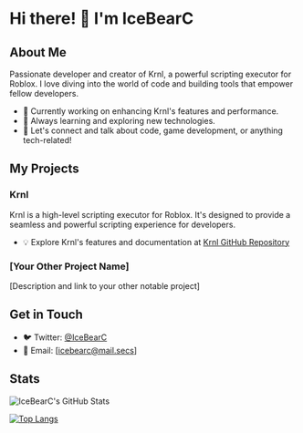 # Hi there! 👋 I'm IceBearC

## About Me
Passionate developer and creator of Krnl, a powerful scripting executor for Roblox. I love diving into the world of code and building tools that empower fellow developers.

- 🔭 Currently working on enhancing Krnl's features and performance.
- 🌱 Always learning and exploring new technologies.
- 💬 Let's connect and talk about code, game development, or anything tech-related!

## My Projects

### Krnl
Krnl is a high-level scripting executor for Roblox. It's designed to provide a seamless and powerful scripting experience for developers.

- 💡 Explore Krnl's features and documentation at [Krnl GitHub Repository](https://github.com/icebearcdev/krnl)

### [Your Other Project Name]
[Description and link to your other notable project]

## Get in Touch

- 🐦 Twitter: [@IceBearC](https://twitter.com/IceBearC)
- 📧 Email: [icebearc@mail.secs]

## Stats

![IceBearC's GitHub Stats](https://github-readme-stats.vercel.app/api?username=icebearcdev&show_icons=true&theme=radical)

[![Top Langs](https://github-readme-stats.vercel.app/api/top-langs/?username=icebearc&layout=compact)](https://github.com/icebearc/github-readme-stats)
